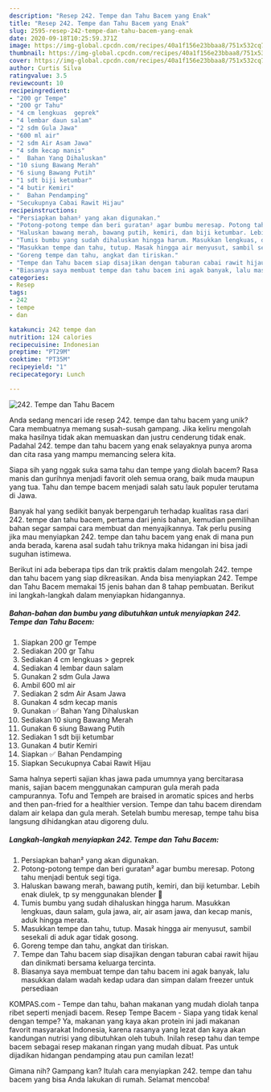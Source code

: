 ```yaml
---
description: "Resep 242. Tempe dan Tahu Bacem yang Enak"
title: "Resep 242. Tempe dan Tahu Bacem yang Enak"
slug: 2595-resep-242-tempe-dan-tahu-bacem-yang-enak
date: 2020-09-18T10:25:59.371Z
image: https://img-global.cpcdn.com/recipes/40a1f156e23bbaa8/751x532cq70/242-tempe-dan-tahu-bacem-foto-resep-utama.jpg
thumbnail: https://img-global.cpcdn.com/recipes/40a1f156e23bbaa8/751x532cq70/242-tempe-dan-tahu-bacem-foto-resep-utama.jpg
cover: https://img-global.cpcdn.com/recipes/40a1f156e23bbaa8/751x532cq70/242-tempe-dan-tahu-bacem-foto-resep-utama.jpg
author: Curtis Silva
ratingvalue: 3.5
reviewcount: 10
recipeingredient:
- "200 gr Tempe"
- "200 gr Tahu"
- "4 cm lengkuas  geprek"
- "4 lembar daun salam"
- "2 sdm Gula Jawa"
- "600 ml air"
- "2 sdm Air Asam Jawa"
- "4 sdm kecap manis"
- "  Bahan Yang Dihaluskan"
- "10 siung Bawang Merah"
- "6 siung Bawang Putih"
- "1 sdt biji ketumbar"
- "4 butir Kemiri"
- "  Bahan Pendamping"
- "Secukupnya Cabai Rawit Hijau"
recipeinstructions:
- "Persiapkan bahan² yang akan digunakan."
- "Potong-potong tempe dan beri guratan² agar bumbu meresap. Potong tahu menjadi bentuk segi tiga."
- "Haluskan bawang merah, bawang putih, kemiri, dan biji ketumbar. Lebih enak diulek, tp sy menggunakan blender 🤭"
- "Tumis bumbu yang sudah dihaluskan hingga harum. Masukkan lengkuas, daun salam, gula jawa, air, air asam jawa, dan kecap manis, aduk hingga merata."
- "Masukkan tempe dan tahu, tutup. Masak hingga air menyusut, sambil sesekali di aduk agar tidak gosong."
- "Goreng tempe dan tahu, angkat dan tiriskan."
- "Tempe dan Tahu bacem siap disajikan dengan taburan cabai rawit hijau dan dinikmati bersama keluarga tercinta."
- "Biasanya saya membuat tempe dan tahu bacem ini agak banyak, lalu masukkan dalam wadah kedap udara dan simpan dalam freezer untuk persediaan"
categories:
- Resep
tags:
- 242
- tempe
- dan

katakunci: 242 tempe dan 
nutrition: 124 calories
recipecuisine: Indonesian
preptime: "PT29M"
cooktime: "PT35M"
recipeyield: "1"
recipecategory: Lunch

---
```



![242. Tempe dan Tahu Bacem](https://img-global.cpcdn.com/recipes/40a1f156e23bbaa8/751x532cq70/242-tempe-dan-tahu-bacem-foto-resep-utama.jpg)

Anda sedang mencari ide resep 242. tempe dan tahu bacem yang unik? Cara membuatnya memang susah-susah gampang. Jika keliru mengolah maka hasilnya tidak akan memuaskan dan justru cenderung tidak enak. Padahal 242. tempe dan tahu bacem yang enak selayaknya punya aroma dan cita rasa yang mampu memancing selera kita.

Siapa sih yang nggak suka sama tahu dan tempe yang diolah bacem? Rasa manis dan gurihnya menjadi favorit oleh semua orang, baik muda maupun yang tua. Tahu dan tempe bacem menjadi salah satu lauk populer terutama di Jawa.

Banyak hal yang sedikit banyak berpengaruh terhadap kualitas rasa dari 242. tempe dan tahu bacem, pertama dari jenis bahan, kemudian pemilihan bahan segar sampai cara membuat dan menyajikannya. Tak perlu pusing jika mau menyiapkan 242. tempe dan tahu bacem yang enak di mana pun anda berada, karena asal sudah tahu triknya maka hidangan ini bisa jadi suguhan istimewa.


Berikut ini ada beberapa tips dan trik praktis dalam mengolah 242. tempe dan tahu bacem yang siap dikreasikan. Anda bisa menyiapkan 242. Tempe dan Tahu Bacem memakai 15 jenis bahan dan 8 tahap pembuatan. Berikut ini langkah-langkah dalam menyiapkan hidangannya.

<!--inarticleads1-->

##### Bahan-bahan dan bumbu yang dibutuhkan untuk menyiapkan 242. Tempe dan Tahu Bacem:

1. Siapkan 200 gr Tempe
1. Sediakan 200 gr Tahu
1. Sediakan 4 cm lengkuas &gt; geprek
1. Sediakan 4 lembar daun salam
1. Gunakan 2 sdm Gula Jawa
1. Ambil 600 ml air
1. Sediakan 2 sdm Air Asam Jawa
1. Gunakan 4 sdm kecap manis
1. Gunakan  ✅ Bahan Yang Dihaluskan
1. Sediakan 10 siung Bawang Merah
1. Gunakan 6 siung Bawang Putih
1. Sediakan 1 sdt biji ketumbar
1. Gunakan 4 butir Kemiri
1. Siapkan  ✅ Bahan Pendamping
1. Siapkan Secukupnya Cabai Rawit Hijau


Sama halnya seperti sajian khas jawa pada umumnya yang bercitarasa manis, sajian bacem menggunakan campuran gula merah pada campurannya. Tofu and Tempeh are braised in aromatic spices and herbs and then pan-fried for a healthier version. Tempe dan tahu bacem direndam dalam air kelapa dan gula merah. Setelah bumbu meresap, tempe tahu bisa langsung dihidangkan atau digoreng dulu. 

<!--inarticleads2-->

##### Langkah-langkah menyiapkan 242. Tempe dan Tahu Bacem:

1. Persiapkan bahan² yang akan digunakan.
1. Potong-potong tempe dan beri guratan² agar bumbu meresap. Potong tahu menjadi bentuk segi tiga.
1. Haluskan bawang merah, bawang putih, kemiri, dan biji ketumbar. Lebih enak diulek, tp sy menggunakan blender 🤭
1. Tumis bumbu yang sudah dihaluskan hingga harum. Masukkan lengkuas, daun salam, gula jawa, air, air asam jawa, dan kecap manis, aduk hingga merata.
1. Masukkan tempe dan tahu, tutup. Masak hingga air menyusut, sambil sesekali di aduk agar tidak gosong.
1. Goreng tempe dan tahu, angkat dan tiriskan.
1. Tempe dan Tahu bacem siap disajikan dengan taburan cabai rawit hijau dan dinikmati bersama keluarga tercinta.
1. Biasanya saya membuat tempe dan tahu bacem ini agak banyak, lalu masukkan dalam wadah kedap udara dan simpan dalam freezer untuk persediaan


KOMPAS.com - Tempe dan tahu, bahan makanan yang mudah diolah tanpa ribet seperti menjadi bacem. Resep Tempe Bacem - Siapa yang tidak kenal dengan tempe? Ya, makanan yang kaya akan protein ini jadi makanan favorit masyarakat Indonesia, karena rasanya yang lezat dan kaya akan kandungan nutrisi yang dibutuhkan oleh tubuh. Inilah resep tahu dan tempe bacem sebagai resep makanan ringan yang mudah dibuat. Pas untuk dijadikan hidangan pendamping atau pun camilan lezat! 

Gimana nih? Gampang kan? Itulah cara menyiapkan 242. tempe dan tahu bacem yang bisa Anda lakukan di rumah. Selamat mencoba!
